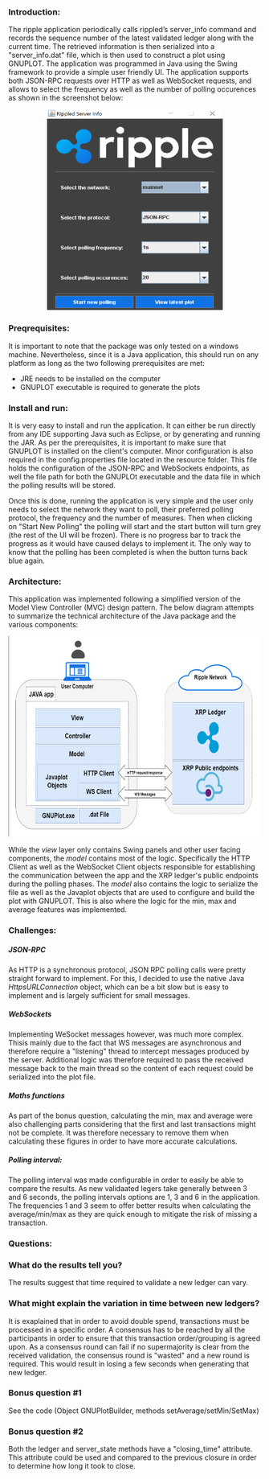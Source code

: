 ### Introduction:

The ripple application periodically calls rippled’s server_info command and records the sequence number of the latest validated ledger along with the current time. The retrieved information is then serialized into a "server_info.dat" file, which is then used to construct a plot using GNUPLOT. The application was programmed in Java using the Swing framework to provide a simple user friendly UI. The application supports both JSON-RPC requests over HTTP as well as WebSocket requests, and allows to select the frequency as well as the number of polling occurences as shown in the screenshot below:


<p align="center"><img src="/docImages/appUI.png" width="350" height="400"></p>

### Preqrequisites:

It is important to note that the package was only tested on a windows machine. Nevertheless, since it is a Java application, this should run on any platform as long as the two following prerequisites are met:

 - JRE needs to be installed on the computer
 - GNUPLOT executable is required to generate the plots
 
### Install and run:

It is very easy to install and run the application. It can either be run directly from any IDE supporting Java such as Eclipse, or by generating and running the JAR. As per the prerequisites, it is important to make sure that GNUPLOT is installed on the client's computer. Minor configuration is also required in the config.properties file located in the resource folder. This file holds the configuration of the JSON-RPC and WebSockets endpoints, as well the file path for both the GNUPLOt executable and the data file in which the polling results will be stored.

Once this is done, running the application is very simple and the user only needs to select the network they want to poll, their preferred polling protocol, the frequency and the number of measures. Then when clicking on "Start New Polling" the polling will start and the start button will turn grey (the rest of the UI will be frozen). There is no progress bar to track the progress as it would have caused delays to implement it. The only way to know that the polling has been completed is when the button turns back blue again.

### Architecture:

This application was implemented following a simplified version of the Model View Controller (MVC) design pattern. The below diagram attempts to summarize the technical architecture of the Java package and the various components:

<p align="center"><img src="/docImages/architecture.png" width="650" height="400"></p>

While the *view* layer only contains Swing panels and other user facing components, the *model* contains most of the logic. Specifically the HTTP Client  as well as the WebSocket Client objects responsible for establishing the communication between the app and the XRP ledger's public endpoints during the polling phases. The *model* also contains the logic to serialize the file as well as the Javaplot objects that are used to configure and build the plot with GNUPLOT. This is also where the logic for the  min, max and average features was implemented.

### Challenges:

##### JSON-RPC
As HTTP is a synchronous protocol, JSON RPC polling calls were pretty straight forward to implement. For this, I decided to use the native Java *HttpsURLConnection* object, which can be a bit slow but is easy to implement and is largely sufficient for small messages.

##### WebSockets
Implementing WeSocket messages however, was much more complex. Thisis  mainly due to the fact that WS messages are asynchronous and therefore require a "listening" thread to intercept messages produced by the server. Additional logic was therefore required to pass the received message back to the main thread so the content of each request could be serialized into the plot file.

##### Maths functions
As part of the bonus question, calculating the min, max and average were also challenging parts considering that the first and last transactions might not be complete. It was therefore necessary to remove them when calculating these figures in order to have more accurate calculations.

##### Polling interval:

The polling interval was made configurable in order to easily be able to compare the results. As new validaated legers take generally between 3 and 6 seconds, the polling intervals options are 1, 3 and 6 in the application. The frequencies 1 and 3 seem to offer better results when calculating the average/min/max as they are quick enough to mitigate the risk of missing a transaction.

### Questions:

### What do the results tell you?
The results suggest that time required to validate a new ledger can vary.

### What might explain the variation in time between new ledgers?
It is exaplained that in order to avoid double spend, transactions must be processed in a specific order. A consensus has to be reached by all the participants in order to ensure that this transaction order/grouping is agreed upon. As a consensus round can fail if no supermajority is clear from the received validation, the consensus round is "wasted" and a new round is required. This would result in losing a few seconds when generating that new ledger.

### Bonus question #1
See the code (Object GNUPlotBuilder, methods setAverage/setMin/SetMax)

### Bonus question #2
Both the ledger and server_state methods have a "closing_time" attribute. This attribute could be used and compared to the previous closure in order to determine how long it took to close.
